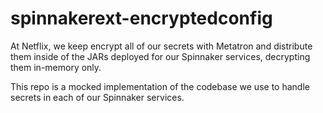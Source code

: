# spinnakerext-encryptedconfig

At Netflix, we keep encrypt all of our secrets with Metatron and
distribute them inside of the JARs deployed for our Spinnaker 
services, decrypting them in-memory only.

This repo is a mocked implementation of the codebase we use to 
handle secrets in each of our Spinnaker services.
